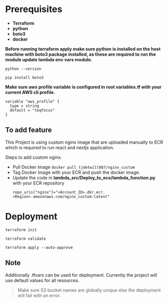 # Prerequisites
-   **Terraform**
-   **python**
-   **boto3**
-   **docker**

**Before running terraform apply make sure python is installed on the host machine with boto3 package installed, as these are required to run the module update lambda env vars module.**
```
python --version

pip install boto3
```
**Make sure aws profile variable is configured in root variables.tf with your current AWS cli profile.**
```
variable "aws_profile" {
  type = string
  default = "teqfocus"
}
```
## To add feature
This Project is using custom nginx image that are uploaded manually to ECR which is required to run react and nextjs application. 

Steps to add custom nginx.
-   Pull Docker image ``` docker pull tjdetwill007/nginx_custom ```
-   Tag Docker Image with your ECR and push the docker image.
-   Update the code in **lambda_src/Deploy_to_ecs/lambda_function.py** with your ECR repository
    ```
    repo_uris["nginx"]="<Account_ID>.dkr.ecr.<Region>.amazonaws.com/nginx_custom:latest"
    ```
# Deployment
```
terraform init
```
```
terraform validate
```
```
terraform apply --auto-approve
```
## Note
Additionally .tfvars can be used for deployment. Currently the project will use default values for all resources.
>Make sure S3 bucket names are globally unique else the deployment will fail with an error.